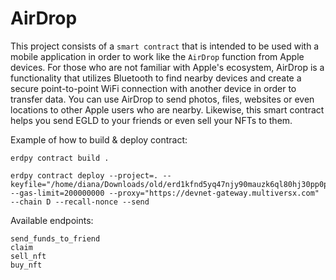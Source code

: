 # AirDrop

This project consists of a `smart contract` that is intended to be used with a mobile application in order to work like the `AirDrop` function from Apple devices. For those who are not familiar with Apple's ecosystem, AirDrop is a functionality that utilizes Bluetooth to find nearby devices and create a secure point-to-point WiFi connection with another device in order to transfer data. You can use AirDrop to send photos, files, websites or even locations to other Apple users who are nearby.
Likewise, this smart contract helps you send EGLD to your friends or even sell your NFTs to them.

Example of how to build & deploy contract:
```
erdpy contract build .
```

```
erdpy contract deploy --project=. --keyfile="/home/diana/Downloads/old/erd1kfnd5yq47njy90mauzk6ql80hj30pp0puaj2udhnsykgt68l83zquj8m8j.json" --gas-limit=200000000 --proxy="https://devnet-gateway.multiversx.com" --chain D --recall-nonce --send
```

Available endpoints:

```
send_funds_to_friend
claim
sell_nft
buy_nft
```
